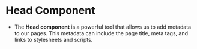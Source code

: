 # Head Component

- The **Head component** is a powerful tool that allows us to add metadata to our pages. This metadata can include the page title, meta tags, and links to stylesheets and scripts.
